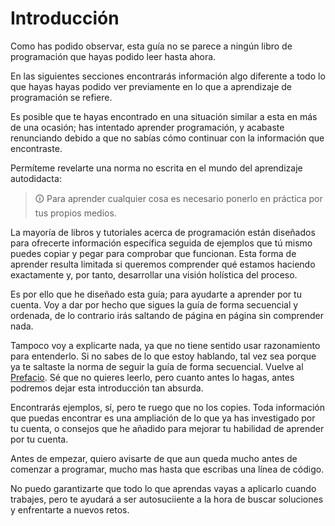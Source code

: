 # Introducción

Como has podido observar, esta guía no se parece a ningún libro de programación que hayas podido leer hasta ahora.

En las siguientes secciones encontrarás información algo diferente a todo lo que hayas hayas podido ver previamente en lo que a aprendizaje de programación se refiere. 

Es posible que te hayas encontrado en una situación similar a esta en más de una ocasión; has intentado aprender programación, y acabaste renunciando debido a que no sabías cómo continuar con la información que encontraste.

Permíteme revelarte una norma no escrita en el mundo del aprendizaje autodidacta:

> 🛈 Para aprender cualquier cosa es necesario ponerlo en práctica por tus propios medios.

La mayoría de libros y tutoriales acerca de programación están diseñados para ofrecerte información específica seguida de ejemplos que tú mismo puedes copiar y pegar para comprobar que funcionan. Esta forma de aprender resulta limitada si queremos comprender qué estamos haciendo exactamente y, por tanto, desarrollar una visión holística del proceso.

Es por ello que he diseñado esta guía; para ayudarte a aprender por tu cuenta. Voy a dar por hecho que sigues la guía de forma secuencial y ordenada, de lo contrario irás saltando de página en página sin comprender nada.

Tampoco voy a explicarte nada, ya que no tiene sentido usar razonamiento para entenderlo. Si no sabes de lo que estoy hablando, tal vez sea porque ya te saltaste la norma de seguir la guía de forma secuencial. Vuelve al [Prefacio](./prefacio.md). Sé que no quieres leerlo, pero cuanto antes lo hagas, antes podremos dejar esta introducción tan absurda.

Encontrarás ejemplos, sí, pero te ruego que no los copies. Toda información que puedas encontrar es una ampliación de lo que ya has investigado por tu cuenta, o consejos que he añadido para mejorar tu habilidad de aprender por tu cuenta.

Antes de empezar, quiero avisarte de que aun queda mucho antes de comenzar a programar, mucho mas hasta que escribas una línea de código.

No puedo garantizarte que todo lo que aprendas vayas a aplicarlo cuando trabajes, pero te ayudará a ser autosuciiente a la hora de buscar soluciones y enfrentarte a nuevos retos.